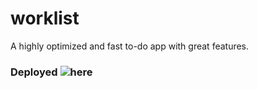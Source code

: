 # worklist
A highly optimized and fast to-do app with great features.
### Deployed ![here](https://worklist-plan.netlify.app/)
